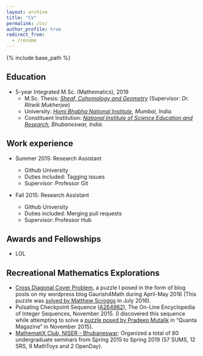 ```yaml
---
layout: archive
title: "CV"
permalink: /cv/
author_profile: true
redirect_from:
  - /resume
---
```


{% include base_path %}

Education
---------
* 5-year Integrated M.Sc. (Mathematics), 2019
  * M.Sc. Thesis: <em>[Sheaf, Cohomology and Geometry](http://gkorpal.github.io/files/niser-msc_thesis-gaurish.pdf)</em> (Supervisor: <em>Dr. Ritwik Mukherjee</em>)
  * University: <em>[Homi Bhabha National Institute](http://www.hbni.ac.in/), Mumbai, India.</em>
  * Constituent Institution: <em>[National Institute of Science Education and Research](http://www.niser.ac.in/), Bhubaneswar, India.</em>

Work experience
------
* Summer 2015: Research Assistant
  * Github University
  * Duties included: Tagging issues
  * Supervisor: Professor Git

* Fall 2015: Research Assistant
  * Github University
  * Duties included: Merging pull requests
  * Supervisor: Professor Hub
  
Awards and Fellowships
------
* LOL

Recreational Mathematics Explorations
------
* <a href="https://gkorpal.github.io/posts/2016/07/cross-diagonal-cover-VI/">Cross Diagonal Cover Problem</a>, a puzzle I posed in the form of blog posts on my wordpress blog Gaurish4Math during April-May 2016 (This puzzle was <a href="http://gkorpal.github.io/files/32.pdf">solved by Matthew Scroggs</a> in July 2016).
* Pulsating Checkpoint Sequence
 (<a href="https://oeis.org/A264962">A264962</a>), The On-Line Encyclopedia of Integer Sequences, November 2015. (I discovered this sequence while attempting to solve a <a href="http://gkorpal.github.io/files/20151125-solution-be-still-my-pulsating-sequence.pdf">puzzle posed by Pradeep Mutalik</a> in “Quanta Magazine” in November 2015).
 * <a href="https://gkorpal.github.io/mathematix/">MathematiX Club, NISER - Bhubaneswar</a>: Organized a total of 80 undergraduate seminars from Spring 2015 to Spring 2019 (57 SUMS, 12 SRS, 9 MathToys and 2 OpenDay). 
